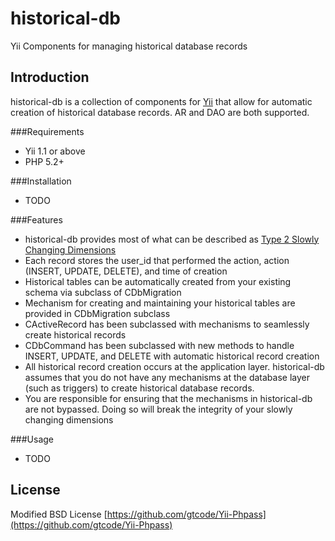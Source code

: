 historical-db
=============

Yii Components for managing historical database records

Introduction
---------
historical-db is a collection of components for [Yii](http://www.yiiframework.com/) that allow for automatic
creation of historical database records.  AR and DAO are both supported.

###Requirements

* Yii 1.1 or above
* PHP 5.2+

###Installation

* TODO

###Features

* historical-db provides most of what can be described as [Type 2 Slowly Changing Dimensions](http://en.wikipedia.org/wiki/Slowly_changing_dimension#Type_2)
* Each record stores the user_id that performed the action, action (INSERT, UPDATE, DELETE), and time of creation
* Historical tables can be automatically created from your existing schema via subclass of CDbMigration
* Mechanism for creating and maintaining your historical tables are provided in CDbMigration subclass
* CActiveRecord has been subclassed with mechanisms to seamlessly create historical records
* CDbCommand has been subclassed with new methods to handle INSERT, UPDATE, and DELETE with automatic historical record creation
* All historical record creation occurs at the application layer.  historical-db
assumes that you do not have any mechanisms at the database layer (such as
triggers) to create historical database records.
* You are responsible for ensuring that the mechanisms in historical-db are not
bypassed.  Doing so will break the integrity of your slowly changing dimensions

###Usage

* TODO

License
---------
Modified BSD License
[https://github.com/gtcode/Yii-Phpass](https://github.com/gtcode/Yii-Phpass)
